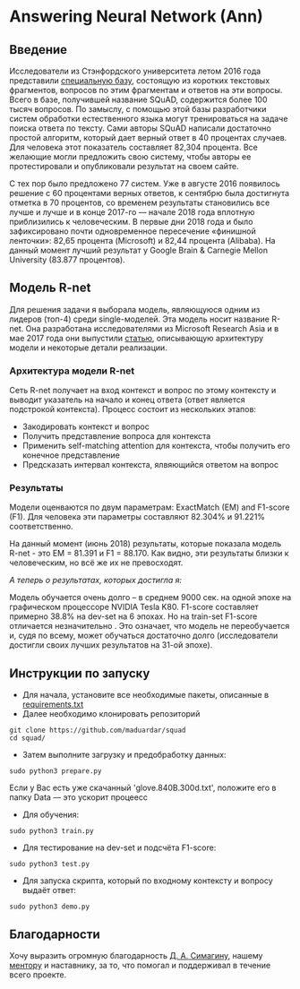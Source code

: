 # Answering Neural Network (Ann)
## Введение
Исследователи из Стэнфордского университета летом 2016 года представили [специальную базу](https://rajpurkar.github.io/SQuAD-explorer/), состоящую из коротких текстовых фрагментов, вопросов по этим фрагментам и ответов на эти вопросы. Всего в базе, получившей название SQuAD, содержится более 100 тысяч вопросов. По замыслу, с помощью этой базы разработчики систем обработки естественного языка могут тренироваться на задаче поиска ответа по тексту.
Сами авторы SQuAD написали достаточно простой алгоритм, который дает верный ответ в 40 процентах случаев. Для человека этот показатель составляет 82,304 процента. Все желающие могли предложить свою систему, чтобы авторы ее протестировали и опубликовали результат на своем сайте.

С тех пор было предложено 77 систем. Уже в августе 2016 появилось решение с 60 процентами верных ответов, к сентябрю была достигнута отметка в 70 процентов, со временем результаты становились все лучше и лучше и в конце 2017-го — начале 2018 года вплотную приблизились к человеческим. В первые дни 2018 года и было зафиксировано почти одновременное пересечение «финишной ленточки»: 82,65 процента (Microsoft) и 82,44 процента (Alibaba). На данный момент лучший результат у Google Brain & Carnegie Mellon University (83.877 процентов).

## Модель R-net
Для решения задачи я выборала модель, являющуюся одним из лидеров (топ-4) среди single-моделей. Эта модель носит название R-net. Она разработана исследователями из Microsoft Research Asia и в мае 2017 года они выпустили [статью](https://www.microsoft.com/en-us/research/wp-content/uploads/2017/05/r-net.pdf), описывающую архитектуру модели и некоторые детали реализации.

### Архитектура модели R-net
Сеть R-net получает на вход контекст и вопрос по этому контексту и выводит указатель на начало и конец ответа (ответ является подстрокой контекста). Процесс состоит из нескольких этапов:
* Закодировать контекст и вопрос
* Получить представление вопроса для контекста
* Применить self-matching attention для контекста, чтобы получить его конечное представление
* Предсказать интервал контекста, ялвяющийся ответом на вопрос

 ### Результаты
 Модели оценваются по двум параметрам: ExactMatch (EM) and F1-score (F1). Для человека эти параметры составляют	82.304% и 91.221% соответственно. 
 
 На данный момент (июнь 2018) результаты, которые показала модель R-net - это EM = 81.391 и F1 = 88.170. Как видно, эти результаты близки к человеческим, но всё же их не превосходят.
 
 *А теперь о результатах, которых достигла я:*

Модель обучается очень долго – в среднем 9000 сек. на одной эпохе на графическом процессоре NVIDIA Tesla K80. F1-score составляет примерно 38.8% на dev-set на 6 эпохах. Но на train-set F1-score отличается незначительно . Это означает, что модель не переобучается и, судя по всему, может обучаться достаточно долго (исследователи достигли своих лучших результатов на 31-ой эпохе).

## Инструкции по запуску
* Для начала, установите все необходимые пакеты, описанные в [requirements.txt]()
* Далее необходимо клонировать репозиторий 
```
git clone https://github.com/maduardar/squad
cd squad/
```
* Затем выполните загрузку и предобработку данных:
``` 
sudo python3 prepare.py
``` 
Если у Вас есть уже скачанный 'glove.840B.300d.txt', положите его в папку Data –– это ускорит процеесс
* Для обучения: 
```
sudo python3 train.py
```
* Для тестирование на dev-set и подсчёта F1-score:
```
sudo python3 test.py
```
* Для запуска скрипта, который по входному контексту и вопросу выдаёт ответ:
```
sudo python3 demo.py
```
## Благодарности
Хочу выразить огромную благодарность [Д. А.](https://github.com/dasimagin)[ Симагину](https://stackoverflow.com/), нашему [ментору](https://github.com/maduardar/G2P/blob/master/plm.jpg) и наставнику, за то, что помогал и поддерживал в течение всего проекте.
